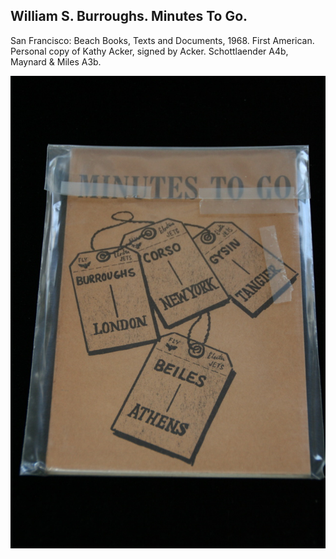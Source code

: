 ## William S. Burroughs. Minutes To Go.

San Francisco: Beach Books, Texts and Documents, 1968. First American. Personal copy of Kathy Acker, signed by Acker. Schottlaender A4b, Maynard & Miles A3b.

![Minutes To Go](../assets/images/minutes-to-go-3.jpg)
